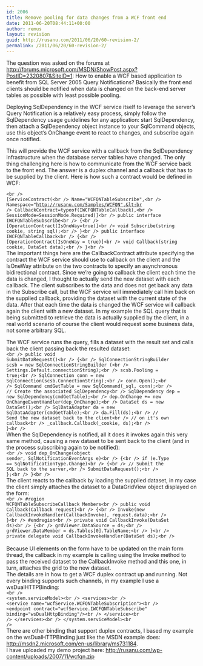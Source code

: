 ```yaml
---
id: 2006
title: Remove pooling for data changes from a WCF front end
date: 2011-06-20T08:44:11+00:00
author: remus
layout: revision
guid: http://rusanu.com/2011/06/20/60-revision-2/
permalink: /2011/06/20/60-revision-2/
---
```

The question was asked on the forums at <http://forums.microsoft.com/MSDN/ShowPost.aspx?PostID=2320807&SiteID=1>: How to enable a WCF based application to benefit from SQL Server 2005 Query Notifications? Basically the front end clients should be notified when data is changed on the back-end server tables as possible with least possible pooling.

Deploying SqlDependency in the WCF service itself to leverage the server&#8217;s Query Notification is a relatively easy process, simply follow the SqlDependency usage guidelines for any application: start SqlDependency, then attach a SqlDependency object instance to your SqlCommand objects, use this object&#8217;s OnChange event to react to changes, and subscribe again once notified.<!--more-->

  
This will provide the WCF service with a callback from the SqlDependency infrastructure when the database server tables have changed. The only thing challenging here is how to communicate from the WCF service back to the front end. The answer is a duplex channel and a callback that has to be supplied by the client. Here is how such a contract would be defined in WCF:

<code class="prettyprint lang-sql">&lt;br />
    [ServiceContract(&lt;br />
        Name="WCFQNTableSubscribe",&lt;br />
        Namespace="http://rusanu.com/Samples/WCFQN",&lt;br />
        CallbackContract=typeof(IWCFQNTableCallback),&lt;br />
        SessionMode=SessionMode.Required)]&lt;br />
    public interface IWCFQNTableSubscribe&lt;br />
    {&lt;br />
        [OperationContract(IsOneWay=true)]&lt;br />
        void Subscribe(string cookie, string sql);&lt;br />
    }&lt;br />
    public interface IWCFQNTableCallback&lt;br />
    {&lt;br />
        [OperationContract(IsOneWay = true)]&lt;br />
        void Callback(string cookie, DataSet data);&lt;br />
    }&lt;br />
</code>  
The important things here are the CallbackContract attribute specifying the contract the WCF service should use to callback on the client and the IsOneWay attribute on the two contracts to specify an asynchronous bidirectional contract. Since we’re going to callback the client each time the data is changed, I thought to actually send the new dataset with each callback. The client subscribes to the data and does not get back any data in the Subscribe call, but the WCF service will immediately call him back on the supplied callback, providing the dataset with the current state of the data. After that each time the data is changed the WCF service will callback again the client with a new dataset. In my example the SQL query that is being submitted to retrieve the data is actually supplied by the client, in a real world scenario of course the client would request some business data, not some arbitrary SQL.

The WCF service runs the query, fills a dataset with the result set and calls back the client passing back the resulted dataset:  
<code class="prettyprint lang-sql">&lt;br />
        public void SubmitDataRequest()&lt;br />
        {&lt;br />
            SqlConnectionStringBuilder scsb = new SqlConnectionStringBuilder (&lt;br />
Settings.Default.connectionString);&lt;br />
            scsb.Pooling = true;&lt;br />
            SqlConnection conn = new SqlConnection(scsb.ConnectionString);&lt;br />
            conn.Open();&lt;br />
            SqlCommand cmdGetTable = new SqlCommand(_sql, conn);&lt;br />
            // Create the associated SqlDependency&lt;br />
            SqlDependency dep = new SqlDependency(cmdGetTable);&lt;br />
            dep.OnChange += new OnChangeEventHandler(dep_OnChange);&lt;br />
            DataSet ds = new DataSet();&lt;br />
            SqlDataAdapter da = new SqlDataAdapter(cmdGetTable);&lt;br />
            da.Fill(ds);&lt;br />
           // Send the new dataset back to the client&lt;br />
            // on it's own callback&lt;br />
            _callback.Callback(_cookie, ds);&lt;br />
        }&lt;br />
</code>  
When the SqlDependency is notified, all it does it invokes again this very same method, causing a new dataset to be sent back to the client (and in the process subscribing again to be notified):  
<code class="prettyprint lang-sql">&lt;br />
     void dep_OnChange(object sender, SqlNotificationEventArgs e)&lt;br />
     {&lt;br />
         if (e.Type == SqlNotificationType.Change)&lt;br />
         {&lt;br />
            // Submit the SQL back to the server,&lt;br />
            SubmitDataRequest();&lt;br />
         };&lt;br />
     }&lt;br />
</code>  
The client reacts to the callback by loading the supplied dataset, in my case the client simply attaches the dataset to a DataGridView object displayed on the form:  
<code class="prettyprint lang-sql">&lt;br />
       #region WCFQNTableSubscribeCallback Members&lt;br />
        public void Callback(Callback request)&lt;br />
        {&lt;br />
            Invoke(new CallbackInvokeHandler(CallbackInvoke), request.data);&lt;br />
        }&lt;br />
       #endregion&lt;br />
       private void CallbackInvoke(DataSet ds)&lt;br />
        {&lt;br />
            grdViewer.DataSource = ds;&lt;br />
            grdViewer.DataMember = ds.Tables[0].TableName;&lt;br />
        }&lt;br />
        private delegate void CallbackInvokeHandler(DataSet ds);&lt;br />
</code>  
Because UI elements on the form have to be updated on the main form thread, the callback in my example is calling using the Invoke method to pass the received dataset to the CallbackInvoke method and this one, in turn, attaches the grid to the new dataset.  
The details are in how to get a WCF duplex contract up and running. Not every binding supports such channels, in my example I use a wsDualHTTPBinding:  
<code class="prettyprint lang-sql">&lt;br />
  &lt;system.serviceModel&gt;&lt;br />
    &lt;services&gt;&lt;br />
      &lt;service name="wcfService.WCFQNTableSubscription"&gt;&lt;br />
        &lt;endpoint contract="wcfService.IWCFQNTableSubscribe" binding="wsDualHttpBinding"/&gt;&lt;br />
      &lt;/service&gt;&lt;br />
    &lt;/services&gt;&lt;br />
  &lt;/system.serviceModel&gt;&lt;br />
</code>  
There are other binding that support duplex contracts, I based my example on the wsDualHTTPBinding just like the MSDN example does: <http://msdn2.microsoft.com/en-us/library/ms731184>.  
I have uploaded my demo project here: <http://rusanu.com/wp-content/uploads/2007/11/wcfqn.zip>